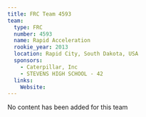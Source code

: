 ```yaml
---
title: FRC Team 4593
team:
  type: FRC
  number: 4593
  name: Rapid Acceleration
  rookie_year: 2013
  location: Rapid City, South Dakota, USA
  sponsors:
    - Caterpillar, Inc
    - STEVENS HIGH SCHOOL - 42
  links:
    Website: 
---
```

No content has been added for this team